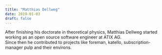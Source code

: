 ```yaml
---
title: "Matthias Dellweg"
date: 2019-01-03
draft: false
---
```


After finishing his doctorate in theoretical physics, Matthias Dellweg started working as an open source software engineer at ATIX AG.  
Since then he contributed to projects like foreman, katello, subscription-manager pulp and their environs.  

